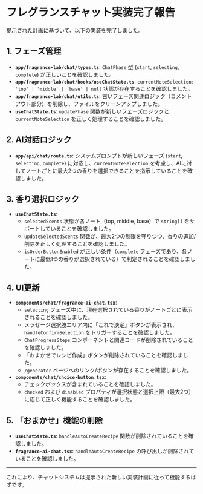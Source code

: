 # フレグランスチャット実装完了報告

提示された計画に基づいて、以下の実装を完了しました。

## 1. フェーズ管理

-   **`app/fragrance-lab/chat/types.ts`**: `ChatPhase` 型 (`start`, `selecting`, `complete`) が正しいことを確認しました。
-   **`app/fragrance-lab/chat/hooks/useChatState.ts`**: `currentNoteSelection: 'top' | 'middle' | 'base' | null` 状態が存在することを確認しました。
-   **`app/fragrance-lab/chat/utils.ts`**: 古いフェーズ関連ロジック（コメントアウト部分）を削除し、ファイルをクリーンアップしました。
-   **`useChatState.ts`**: `updatePhase` 関数が新しいフェーズロジックと `currentNoteSelection` を正しく処理することを確認しました。

## 2. AI対話ロジック

-   **`app/api/chat/route.ts`**: システムプロンプトが新しいフェーズ (`start`, `selecting`, `complete`) に対応し、`currentNoteSelection` を考慮し、AIに対してノートごとに最大2つの香りを選択できることを指示していることを確認しました。

## 3. 香り選択ロジック

-   **`useChatState.ts`**:
    -   `selectedScents` 状態が各ノート（top, middle, base）で `string[]` をサポートしていることを確認しました。
    -   `updateSelectedScents` 関数が、最大2つの制限を守りつつ、香りの追加/削除を正しく処理することを確認しました。
    -   `isOrderButtonEnabled` が正しい条件（`complete` フェーズであり、各ノートに最低1つの香りが選択されている）で判定されることを確認しました。

## 4. UI更新

-   **`components/chat/fragrance-ai-chat.tsx`**:
    -   `selecting` フェーズ中に、現在選択されている香りがノートごとに表示されることを確認しました。
    -   メッセージ選択肢エリア内に「これで決定」ボタンが表示され、`handleConfirmSelection` をトリガーすることを確認しました。
    -   `ChatProgressSteps` コンポーネントと関連コードが削除されていることを確認しました。
    -   「おまかせでレシピ作成」ボタンが削除されていることを確認しました。
    -   `/generator` ページへのリンク/ボタンが存在することを確認しました。
-   **`components/chat/choice-button.tsx`**:
    -   チェックボックスが含まれていることを確認しました。
    -   `checked` および `disabled` プロパティが選択状態と選択上限（最大2つ）に応じて正しく機能することを確認しました。

## 5. 「おまかせ」機能の削除

-   **`useChatState.ts`**: `handleAutoCreateRecipe` 関数が削除されていることを確認しました。
-   **`fragrance-ai-chat.tsx`**: `handleAutoCreateRecipe` の呼び出しが削除されていることを確認しました。

---

これにより、チャットシステムは提示された新しい実装計画に従って機能するはずです。
